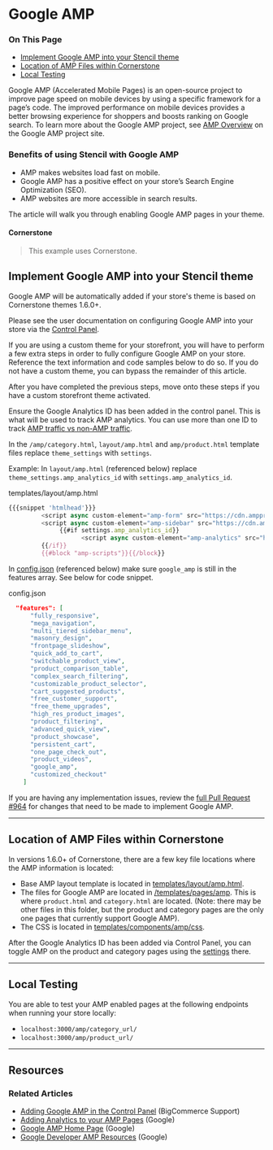 <h1>Google AMP</h1>
<div class="otp" id="no-index">
	<h3> On This Page </h3>
	<ul>
    <li><a href="#google-amp_implement">Implement Google AMP into your Stencil theme</a></li>
    <li><a href="#google-amp_location-of-amp-files">Location of AMP Files within Cornerstone</a></li>
    <li><a href="#google-amp_local-testing">Local Testing</a></li>
	</ul>
</div>

Google AMP (Accelerated Mobile Pages) is an open-source project to improve page speed on mobile devices by using a specific framework for a page’s code. The improved performance on mobile devices provides a better browsing experience for shoppers and boosts ranking on Google search. To learn more about the Google AMP project, see [AMP Overview](https://www.ampproject.org/support/faqs/overview) on the Google AMP project site.

### Benefits of using Stencil with Google AMP

- AMP makes websites load fast on mobile.
- Google AMP has a positive effect on your store’s Search Engine Optimization (SEO).
- AMP websites are more accessible in search results.

The article will walk you through enabling Google AMP pages in your theme. 

<div class="HubBlock--callout">
<div class="CalloutBlock--info">
<div class="HubBlock-content">
    
<!-- theme:info  -->
#### Cornerstone
> This example uses Cornerstone.

</div>
</div>
</div>

<a href='#google-amp_implement' aria-hidden='true' class='block-anchor'  id='google-amp_implement'><i aria-hidden='true' class='linkify icon'></i></a>

## Implement Google AMP into your Stencil theme

Google AMP will be automatically added if your store's theme is based on Cornerstone themes 1.6.0+.

Please see the user documentation on configuring Google AMP into your store via the [Control Panel](https://support.bigcommerce.com/articles/Public/Google-AMP?_ga=2.135679409.1406470381.1541441523-967431010.1523308107).

If you are using a custom theme for your storefront, you will have to perform a few extra steps in order to fully configure Google AMP on your store. Reference the text information and code samples below to do so. If you do not have a custom theme, you can bypass the remainder of this article.

After you have completed the previous steps, move onto these steps if you have a custom storefront theme activated.

Ensure the Google Analytics ID has been added in the control panel. This is what will be used to track AMP analytics. You can use more than one ID to track [AMP traffic vs non-AMP traffic](https://developers.google.com/analytics/devguides/collection/amp-analytics/#amp_vs_non-amp_traffic).

In the `/amp/category.html`, `layout/amp.html` and `amp/product.html` template files replace `theme_settings` with `settings`.

Example: In `layout/amp.html` (referenced below) replace `theme_settings.amp_analytics_id` with
`settings.amp_analytics_id`.

<div class="HubBlock-header">
    <div class="HubBlock-header-title flex items-center">
        <div class="HubBlock-header-name">templates/layout/amp.html</div>
    </div><div class="HubBlock-header-subtitle"></div>
</div>

<!--
title: "templates/layout/amp.html"
subtitle: ""
lineNumbers: true
-->

```js
{{{snippet 'htmlhead'}}}
         <script async custom-element="amp-form" src="https://cdn.ampproject.org/v0/amp-form-0.1.js"></script>
         <script async custom-element="amp-sidebar" src="https://cdn.ampproject.org/v0/amp-sidebar-0.1.js"></script>
			  {{#if settings.amp_analytics_id}}
         			<script async custom-element="amp-analytics" src="https://cdn.ampproject.org/v0/amp-analytics-0.1.js"></script>
         {{/if}}
         {{#block "amp-scripts"}}{{/block}}
```

In [config.json](https://github.com/bigcommerce/cornerstone/blob/master/config.json) (referenced below) make sure `google_amp` is still in the features array. See below for code snippet.

<div class="HubBlock-header">
    <div class="HubBlock-header-title flex items-center">
        <div class="HubBlock-header-name">config.json</div>
    </div><div class="HubBlock-header-subtitle"></div>
</div>

<!--
title: "config.json"
subtitle: ""
lineNumbers: true
-->

```json
  "features": [
      "fully_responsive",
      "mega_navigation",
      "multi_tiered_sidebar_menu",
      "masonry_design",
      "frontpage_slideshow",
      "quick_add_to_cart",
      "switchable_product_view",
      "product_comparison_table",
      "complex_search_filtering",
      "customizable_product_selector",
      "cart_suggested_products",
      "free_customer_support",
      "free_theme_upgrades",
      "high_res_product_images",
      "product_filtering",
      "advanced_quick_view",
      "product_showcase",
      "persistent_cart",
      "one_page_check_out",
      "product_videos",
      "google_amp",
      "customized_checkout"
    ]
```

If you are having any implementation issues, review the [full Pull Request #964](https://github.com/bigcommerce/cornerstone/pull/946/files) for changes that need to be made to implement Google AMP. 

---

<a href='#google-amp_location-of-amp-files' aria-hidden='true' class='block-anchor'  id='google-amp_location-of-amp-files'><i aria-hidden='true' class='linkify icon'></i></a>

## Location of AMP Files within Cornerstone


In versions 1.6.0+ of Cornerstone, there are a few key file locations where the AMP information is located:

* Base AMP layout template is located in [templates/layout/amp.html](https://github.com/bigcommerce/cornerstone/blob/master/config.json).
* The files for Google AMP are located in [/templates/pages/amp](https://github.com/bigcommerce/cornerstone/tree/master/templates/pages/amp). This is where `product.html` and `category.html` are located. (Note: there may be other files in this folder, but the product and category pages are the only one pages that currently support Google AMP).
* The CSS is located in [templates/components/amp/css](https://github.com/bigcommerce/cornerstone/tree/master/templates/components/amp/css).

After the Google Analytics ID has been added via Control Panel, you can toggle AMP on the product and category pages using the [settings](https://support.bigcommerce.com/articles/Public/Google-AMP?_ga=2.205799699.1406470381.1541441523-967431010.1523308107) there.


---

<a href='#google-amp_local-testing' aria-hidden='true' class='block-anchor'  id='google-amp_local-testing'><i aria-hidden='true' class='linkify icon'></i></a>

## Local Testing

You are able to test your AMP enabled pages at the following endpoints when running your store locally:

* `localhost:3000/amp/category_url/`
* `localhost:3000/amp/product_url/`

---

## Resources

### Related Articles

* [Adding Google AMP in the Control Panel](https://support.bigcommerce.com/articles/Public/Google-AMP?_ga=2.228533533.1406470381.1541441523-967431010.1523308107) (BigCommerce Support)
* [Adding Analytics to your AMP Pages](https://developers.google.com/analytics/devguides/collection/amp-analytics/) (Google)
* [Google AMP Home Page](https://www.ampproject.org/) (Google)
* [Google Developer AMP Resources](https://developers.google.com/amp/) (Google)


